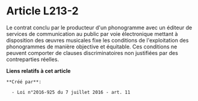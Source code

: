 # Article L213-2

Le contrat conclu par le producteur d'un phonogramme avec un éditeur de services de communication au public par voie
électronique mettant à disposition des œuvres musicales fixe les conditions de l'exploitation des phonogrammes de manière
objective et équitable. Ces conditions ne peuvent comporter de clauses discriminatoires non justifiées par des contreparties
réelles.

**Liens relatifs à cet article**

	**Créé par**:

	  - Loi n°2016-925 du 7 juillet 2016 - art. 11
